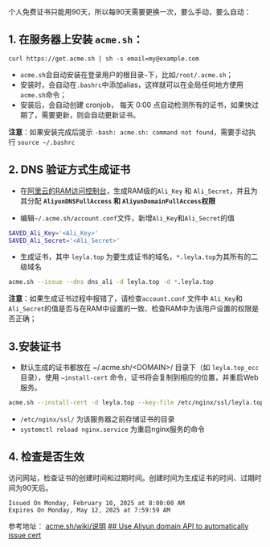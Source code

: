 个人免费证书只能用90天，所以每90天需要更换一次，要么手动，要么自动：

## 1. 在服务器上安装 `acme.sh`：
```shell
curl https://get.acme.sh | sh -s email=my@example.com
```

- `acme.sh`会自动安装在登录用户的根目录`~`下，比如`/root/.acme.sh`；
- 安装时，会自动在`.bashrc`中添加alias，这样就可以在全局任何地方使用 `acme.sh`命令；
- 安装后，会自动创建 cronjob， 每天 0:00 点自动检测所有的证书，如果快过期了，需要更新，则会自动更新证书。

**注意**：如果安装完成后提示 `-bash: acme.sh: command not found`，需要手动执行 `source ~/.bashrc`

## 2. DNS 验证方式生成证书
- 在[阿里云的RAM访问控制台](https://ram.console.aliyun.com/users)，生成RAM级的`Ali_Key` 和 `Ali_Secret`，并且为其分配 **`AliyunDNSFullAccess` 和 `AliyunDomainFullAccess`权限**

- 编辑`~/.acme.sh/account.conf`文件，新增`Ali_Key`和`Ali_Secret`的值
```sh
SAVED_Ali_Key='<Ali_Key>'
SAVED_Ali_Secret='<Ali_Secret>'
```

- 生成证书，其中 `leyla.top` 为要生成证书的域名，`*.leyla.top`为其所有的二级域名
```sh
acme.sh --issue --dns dns_ali -d leyla.top -d *.leyla.top
```

**注意**：如果生成证书过程中报错了，请检查`account.conf` 文件中 `Ali_Key`和`Ali_Secret`的值是否与在RAM中设置的一致、检查RAM中为该用户设置的权限是否正确；

## 3.安装证书
- 默认生成的证书都放在 ~/.acme.sh/\<DOMAIN\>/ 目录下（如 `leyla.top_ecc`目录），使用 `–install-cert` 命令，证书将会复制到相应的位置，并重启Web服务。

```sh
acme.sh --install-cert -d leyla.top --key-file /etc/nginx/ssl/leyla.top.key --fullchain-file /etc/nginx/ssl/leyla.top.pem --reloadcmd "systemctl reload nginx.service"
```

- `/etc/nginx/ssl/` 为该服务器之前存储证书的目录
- `systemctl reload nginx.service` 为重启nginx服务的命令

## 4. 检查是否生效
访问网站，检查证书的创建时间和过期时间。创建时间为生成证书的时间、过期时间为90天后。
```
Issued On Monday, February 10, 2025 at 8:00:00 AM
Expires On Monday, May 12, 2025 at 7:59:59 AM
```


参考地址：
[acme.sh/wiki/说明](https://github.com/acmesh-official/acme.sh/wiki/%E8%AF%B4%E6%98%8E)
[## Use Aliyun domain API to automatically issue cert](https://github.com/acmesh-official/acme.sh/wiki/dnsapi#11-use-aliyun-domain-api-to-automatically-issue-cert)



